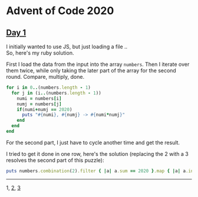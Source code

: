 # Advent of Code 2020

## [Day 1](http://adventofcode.com/2020/day/1)

I initially wanted to use JS, but just loading a file ..  
So, here's my ruby solution.

First I load the data from the input into the array `numbers`. Then I iterate over them twice, while only taking the later part of the array for the second round. Compare, multiply, done.

```ruby
for i in 0..(numbers.length - 1)
  for j in (i..(numbers.length - 1))
    numi = numbers[i]
    numj = numbers[j]
    if(numi+numj == 2020)
      puts "#{numi}, #{numj} -> #{numi*numj}"
    end
  end
end
```

For the second part, I just have to cycle another time and get the result.

I tried to get it done in one row, here's the solution (replacing the 2 with a 3 resolves the second part of this puzzle):

```ruby
puts numbers.combination(2).filter { |a| a.sum == 2020 }.map { |a| a.inject(:*) }
```

- - -
1, [2](day02.md), [3](day03.md)

